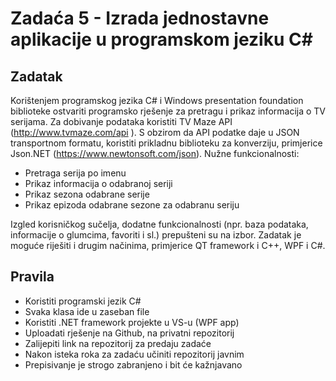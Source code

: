 # Zadaća 5 - Izrada jednostavne aplikacije u programskom jeziku C#

## Zadatak

Korištenjem programskog jezika C# i Windows presentation foundation biblioteke ostvariti programsko rješenje za pretragu i prikaz informacija o TV serijama. Za dobivanje podataka koristiti TV Maze API (http://www.tvmaze.com/api ). S obzirom da API podatke daje u JSON transportnom formatu, koristiti prikladnu biblioteku za konverziju, primjerice Json.NET (https://www.newtonsoft.com/json). Nužne funkcionalnosti:

* Pretraga serija po imenu
* Prikaz informacija o odabranoj seriji
* Prikaz sezona odabrane serije
* Prikaz epizoda odabrane sezone za odabranu seriju

Izgled korisničkog sučelja, dodatne funkcionalnosti (npr. baza podataka, informacije o glumcima, favoriti i sl.) prepušteni su na izbor. Zadatak je moguće riješiti i drugim načinima, primjerice QT framework i C++, WPF i C#.

## Pravila

* Koristiti programski jezik C#
* Svaka klasa ide u zaseban file
* Koristiti .NET framework  projekte u VS-u (WPF app)
* Uploadati rješenje na Github, na privatni repozitorij
* Zalijepiti link na repozitorij za predaju zadaće
* Nakon isteka roka za zadaću učiniti repozitorij javnim
* Prepisivanje je strogo zabranjeno i bit će kažnjavano